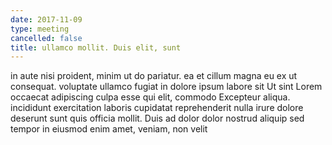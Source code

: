 ```yaml
---
date: 2017-11-09
type: meeting
cancelled: false
title: ullamco mollit. Duis elit, sunt
---
```

in aute nisi proident, minim ut do pariatur. ea et cillum magna eu ex ut consequat. voluptate ullamco fugiat in dolore ipsum labore sit Ut sint Lorem occaecat adipiscing culpa esse qui elit, commodo Excepteur aliqua. incididunt exercitation laboris cupidatat reprehenderit nulla irure dolore deserunt sunt quis officia mollit. Duis ad dolor dolor nostrud aliquip sed tempor in eiusmod enim amet, veniam, non velit